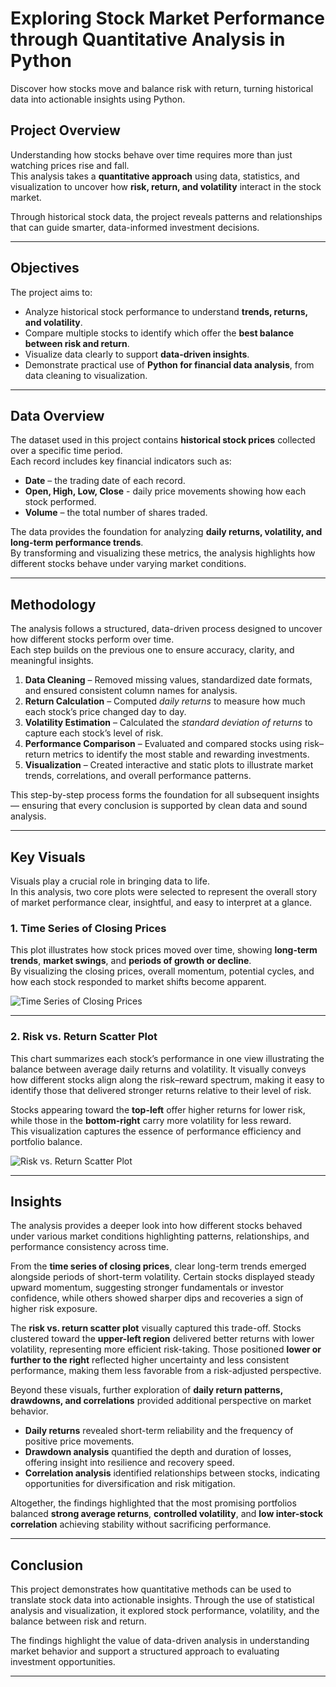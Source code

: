 # Exploring Stock Market Performance through Quantitative Analysis in Python  

Discover how stocks move and balance risk with return, turning historical data into actionable insights using Python.

## Project Overview  
Understanding how stocks behave over time requires more than just watching prices rise and fall.  
This analysis takes a **quantitative approach** using data, statistics, and visualization to uncover how **risk, return, and volatility** interact in the stock market.  

Through historical stock data, the project reveals patterns and relationships that can guide smarter, data-informed investment decisions.  

---

## Objectives  
The project aims to:  
- Analyze historical stock performance to understand **trends, returns, and volatility**.  
- Compare multiple stocks to identify which offer the **best balance between risk and return**.  
- Visualize data clearly to support **data-driven insights**.  
- Demonstrate practical use of **Python for financial data analysis**, from data cleaning to visualization.  

---

## Data Overview  
The dataset used in this project contains **historical stock prices** collected over a specific time period.  
Each record includes key financial indicators such as:  

- **Date** – the trading date of each record.  
- **Open, High, Low, Close** - daily price movements showing how each stock performed.  
- **Volume** – the total number of shares traded.  

The data provides the foundation for analyzing **daily returns, volatility, and long-term performance trends**.  
By transforming and visualizing these metrics, the analysis highlights how different stocks behave under varying market conditions.  

---

## Methodology  
The analysis follows a structured, data-driven process designed to uncover how different stocks perform over time.  
Each step builds on the previous one to ensure accuracy, clarity, and meaningful insights.  

1. **Data Cleaning** – Removed missing values, standardized date formats, and ensured consistent column names for analysis.  
2. **Return Calculation** – Computed *daily returns* to measure how much each stock’s price changed day to day.  
3. **Volatility Estimation** – Calculated the *standard deviation of returns* to capture each stock’s level of risk.  
4. **Performance Comparison** – Evaluated and compared stocks using risk–return metrics to identify the most stable and rewarding investments.  
5. **Visualization** – Created interactive and static plots to illustrate market trends, correlations, and overall performance patterns.  

This step-by-step process forms the foundation for all subsequent insights — ensuring that every conclusion is supported by clean data and sound analysis.  

---

## Key Visuals  

Visuals play a crucial role in bringing data to life.  
In this analysis, two core plots were selected to represent the overall story of market performance clear, insightful, and easy to interpret at a glance.  

### 1. Time Series of Closing Prices  
This plot illustrates how stock prices moved over time, showing **long-term trends**, **market swings**, and **periods of growth or decline**.  
By visualizing the closing prices, overall momentum, potential cycles, and how each stock responded to market shifts become apparent.  


![Time Series of Closing Prices](images/closing_price_trend.png) 

---

### 2. Risk vs. Return Scatter Plot  
This chart summarizes each stock’s performance in one view illustrating the balance between average daily returns and volatility.
It visually conveys how different stocks align along the risk–reward spectrum, making it easy to identify those that delivered stronger returns relative to their level of risk.

Stocks appearing toward the **top-left** offer higher returns for lower risk, while those in the **bottom-right** carry more volatility for less reward.  
This visualization captures the essence of performance efficiency and portfolio balance.  


![Risk vs. Return Scatter Plot](images/risk_return_scatter.png) 

---

## Insights  

The analysis provides a deeper look into how different stocks behaved under various market conditions  highlighting patterns, relationships, and performance consistency across time.  

From the **time series of closing prices**, clear long-term trends emerged alongside periods of short-term volatility. Certain stocks displayed steady upward momentum, suggesting stronger fundamentals or investor confidence, while others showed sharper dips and recoveries a sign of higher risk exposure.  

The **risk vs. return scatter plot** visually captured this trade-off. Stocks clustered toward the **upper-left region** delivered better returns with lower volatility, representing more efficient risk-taking. Those positioned **lower or further to the right** reflected higher uncertainty and less consistent performance, making them less favorable from a risk-adjusted perspective.  

Beyond these visuals, further exploration of **daily return patterns, drawdowns, and correlations** provided additional perspective on market behavior.  
- **Daily returns** revealed short-term reliability and the frequency of positive price movements.  
- **Drawdown analysis** quantified the depth and duration of losses, offering insight into resilience and recovery speed.  
- **Correlation analysis** identified relationships between stocks, indicating opportunities for diversification and risk mitigation.  

Altogether, the findings highlighted that the most promising portfolios balanced **strong average returns**, **controlled volatility**, and **low inter-stock correlation** achieving stability without sacrificing performance.  

---

## Conclusion  

This project demonstrates how quantitative methods can be used to translate stock data into actionable insights.
Through the use of statistical analysis and visualization, it explored stock performance, volatility, and the balance between risk and return.

The findings highlight the value of data-driven analysis in understanding market behavior and support a structured approach to evaluating investment opportunities.


---
